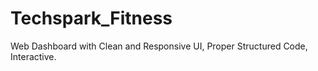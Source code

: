 # Techspark_Fitness
Web Dashboard with Clean and Responsive UI, Proper Structured Code, Interactive.
